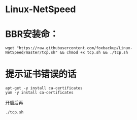 # Linux-NetSpeed


# BBR安装命：

```
wget "https://raw.githubusercontent.com/foxbackup/Linux-NetSpeed/master/tcp.sh" && chmod +x tcp.sh && ./tcp.sh
```

# 提示证书错误的话
```
apt-get -y install ca-certificates
yum -y install ca-certificates
```

开启后再 
```
./tcp.sh
```
